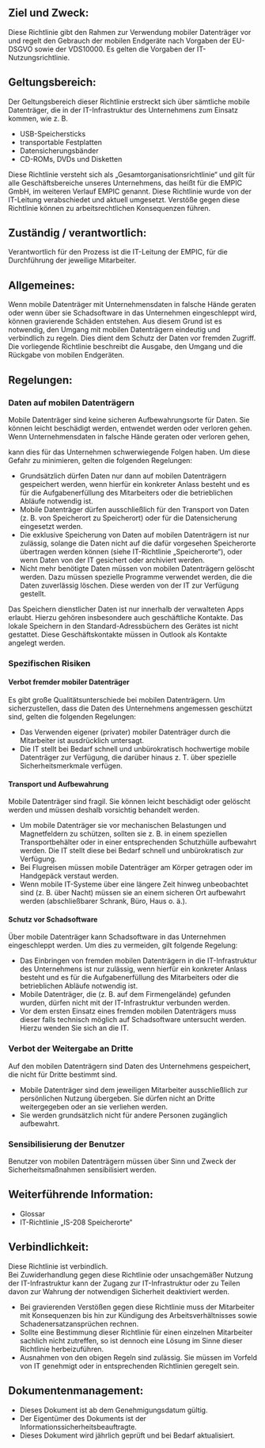 ## Ziel und Zweck:

Diese Richtlinie gibt den Rahmen zur Verwendung mobiler Datenträger vor und regelt den Gebrauch der mobilen Endgeräte nach Vorgaben der EU-
DSGVO sowie der VDS10000.
Es gelten die Vorgaben der IT-Nutzungsrichtlinie.

## Geltungsbereich:

Der Geltungsbereich dieser Richtlinie erstreckt sich über sämtliche mobile Datenträger, die in der IT-Infrastruktur des Unternehmens zum Einsatz kommen, wie z. B.

- USB-Speichersticks
- transportable Festplatten
- Datensicherungsbänder
- CD-ROMs, DVDs und Disketten

Diese Richtlinie versteht sich als „Gesamtorganisationsrichtlinie“ und gilt für alle Geschäftsbereiche unseres Unternehmens, das heißt für die EMPIC GmbH, im weiteren Verlauf EMPIC genannt.
Diese Richtlinie wurde von der IT-Leitung verabschiedet und aktuell umgesetzt. Verstöße gegen diese Richtlinie können zu arbeitsrechtlichen Konsequenzen führen.

## Zuständig / verantwortlich:

Verantwortlich für den Prozess ist die IT-Leitung der EMPIC, für die Durchführung der jeweilige Mitarbeiter.

## Allgemeines:

Wenn mobile Datenträger mit Unternehmensdaten in falsche Hände geraten oder wenn über sie Schadsoftware in das Unternehmen eingeschleppt wird, können gravierende Schäden entstehen.
Aus diesem Grund ist es notwendig, den Umgang mit mobilen Datenträgern eindeutig und verbindlich zu regeln. Dies dient dem Schutz der Daten vor fremden Zugriff.
Die vorliegende Richtlinie beschreibt die Ausgabe, den Umgang und die Rückgabe von mobilen Endgeräten.

## Regelungen:

### Daten auf mobilen Datenträgern

Mobile Datenträger sind keine sicheren Aufbewahrungsorte für Daten. Sie können leicht beschädigt werden, entwendet werden oder verloren gehen. Wenn Unternehmensdaten in falsche Hände geraten oder verloren gehen,

kann dies für das Unternehmen schwerwiegende Folgen haben. Um diese Gefahr zu minimieren, gelten die folgenden Regelungen: 

- Grundsätzlich dürfen Daten nur dann auf mobilen Datenträgern gespeichert werden, wenn hierfür ein konkreter Anlass besteht und es für die Aufgabenerfüllung des Mitarbeiters oder die betrieblichen Abläufe notwendig ist.
- Mobile Datenträger dürfen ausschließlich für den Transport von Daten (z. B. von Speicherort zu Speicherort) oder für die Datensicherung eingesetzt werden.
- Die exklusive Speicherung von Daten auf mobilen Datenträgern ist nur zulässig, solange die Daten nicht auf die dafür vorgesehen Speicherorte übertragen werden können (siehe IT-Richtlinie „Speicherorte“), oder wenn Daten von der IT gesichert oder archiviert werden.
- Nicht mehr benötigte Daten müssen von mobilen Datenträgern gelöscht werden. Dazu müssen spezielle Programme verwendet werden, die die Daten zuverlässig löschen. Diese werden von der IT zur Verfügung gestellt.

Das Speichern dienstlicher Daten ist nur innerhalb der verwalteten Apps erlaubt. Hierzu gehören insbesondere auch geschäftliche Kontakte. Das lokale Speichern in den Standard-Adressbüchern des Gerätes ist nicht gestattet.
Diese Geschäftskontakte müssen in Outlook als Kontakte angelegt werden.

### Spezifischen Risiken

#### Verbot fremder mobiler Datenträger

Es gibt große Qualitätsunterschiede bei mobilen Datenträgern. Um sicherzustellen, dass die Daten des Unternehmens angemessen geschützt sind, gelten die folgenden Regelungen:

- Das Verwenden eigener (privater) mobiler Datenträger durch die Mitarbeiter ist ausdrücklich untersagt.
- Die IT stellt bei Bedarf schnell und unbürokratisch hochwertige mobile Datenträger zur Verfügung, die darüber hinaus z. T. über spezielle Sicherheitsmerkmale verfügen.

#### Transport und Aufbewahrung

Mobile Datenträger sind fragil. Sie können leicht beschädigt oder gelöscht werden und müssen deshalb vorsichtig behandelt werden.

- Um mobile Datenträger sie vor mechanischen Belastungen und Magnetfeldern zu schützen, sollten sie z. B. in einem speziellen Transportbehälter oder in einer entsprechenden Schutzhülle aufbewahrt werden. Die IT stellt diese bei Bedarf schnell und unbürokratisch zur Verfügung.
- Bei Flugreisen müssen mobile Datenträger am Körper getragen oder im Handgepäck verstaut werden.
- Wenn mobile IT-Systeme über eine längere Zeit hinweg unbeobachtet sind (z. B. über Nacht) müssen sie an einem sicheren Ort aufbewahrt werden (abschließbarer Schrank, Büro, Haus o. ä.).

#### Schutz vor Schadsoftware

Über mobile Datenträger kann Schadsoftware in das Unternehmen eingeschleppt werden. Um dies zu vermeiden, gilt folgende Regelung:

- Das Einbringen von fremden mobilen Datenträgern in die IT-Infrastruktur des Unternehmens ist nur zulässig, wenn hierfür ein konkreter Anlass besteht und es für die Aufgabenerfüllung des Mitarbeiters oder die betrieblichen Abläufe notwendig ist.
- Mobile Datenträger, die (z. B. auf dem Firmengelände) gefunden wurden, dürfen nicht mit der IT-Infrastruktur verbunden werden.
- Vor dem ersten Einsatz eines fremden mobilen Datenträgers muss dieser falls technisch möglich auf Schadsoftware untersucht werden. Hierzu wenden Sie sich an die IT.

### Verbot der Weitergabe an Dritte

Auf den mobilen Datenträgern sind Daten des Unternehmens gespeichert, die nicht für Dritte bestimmt sind. 

- Mobile Datenträger sind dem jeweiligen Mitarbeiter ausschließlich zur persönlichen Nutzung übergeben. Sie dürfen nicht an Dritte weitergegeben oder an sie verliehen werden.
- Sie werden grundsätzlich nicht für andere Personen zugänglich aufbewahrt.

### Sensibilisierung der Benutzer

Benutzer von mobilen Datenträgern müssen über Sinn und Zweck der Sicherheitsmaßnahmen sensibilisiert werden.

## Weiterführende Information:

- Glossar
- IT-Richtlinie „IS-208 Speicherorte“

## Verbindlichkeit:

Diese Richtlinie ist verbindlich.  
Bei Zuwiderhandlung gegen diese Richtlinie oder unsachgemäßer Nutzung der IT-Infrastruktur kann der Zugang zur IT-Infrastruktur oder zu Teilen davon zur Wahrung der notwendigen Sicherheit deaktiviert werden.
- Bei gravierenden Verstößen gegen diese Richtlinie muss der Mitarbeiter mit Konsequenzen bis hin zur Kündigung des Arbeitsverhältnisses sowie Schadenersatzansprüchen rechnen.
- Sollte eine Bestimmung dieser Richtlinie für einen einzelnen Mitarbeiter sachlich nicht zutreffen, so ist dennoch eine Lösung im Sinne dieser Richtlinie herbeizuführen.
- Ausnahmen von den obigen Regeln sind zulässig. Sie müssen im Vorfeld von IT genehmigt oder in entsprechenden Richtlinien geregelt sein. 

## Dokumentenmanagement:

- Dieses Dokument ist ab dem Genehmigungsdatum gültig. 
- Der Eigentümer des Dokuments ist der Informationssicherheitsbeauftragte. 
- Dieses Dokument wird jährlich geprüft und bei Bedarf aktualisiert.